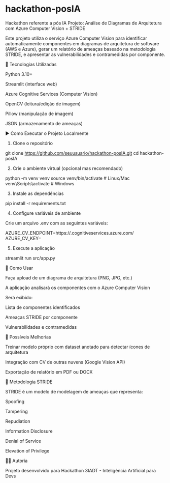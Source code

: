 # hackathon-posIA
Hackathon referente a pós IA
Projeto: Análise de Diagramas de Arquitetura com Azure Computer Vision + STRIDE

Este projeto utiliza o serviço Azure Computer Vision para identificar automaticamente componentes em diagramas de arquitetura de software (AWS e Azure), gerar um relatório de ameaças baseado na metodologia STRIDE, e apresentar as vulnerabilidades e contramedidas por componente.

🔧 Tecnologias Utilizadas

Python 3.10+

Streamlit (interface web)

Azure Cognitive Services (Computer Vision)

OpenCV (leitura/edição de imagem)

Pillow (manipulação de imagem)

JSON (armazenamento de ameaças)


▶️ Como Executar o Projeto Localmente

1. Clone o repositório

git clone https://github.com/seuusuario/hackathon-posIA.git
cd hackathon-posIA

2. Crie o ambiente virtual (opcional mas recomendado)

python -m venv venv
source venv/bin/activate  # Linux/Mac
venv\Scripts\activate     # Windows

3. Instale as dependências

pip install -r requirements.txt

4. Configure variáveis de ambiente

Crie um arquivo .env com as seguintes variáveis:

AZURE_CV_ENDPOINT=https://<seu-endpoint>.cognitiveservices.azure.com/
AZURE_CV_KEY=<sua-chave-de-api>

5. Execute a aplicação

streamlit run src/app.py

📸 Como Usar

Faça upload de um diagrama de arquitetura (PNG, JPG, etc.)

A aplicação analisará os componentes com o Azure Computer Vision

Será exibido:

Lista de componentes identificados

Ameaças STRIDE por componente

Vulnerabilidades e contramedidas

📌 Possíveis Melhorias

Treinar modelo próprio com dataset anotado para detectar ícones de arquitetura

Integração com CV de outras nuvens (Google Vision API)

Exportação de relatório em PDF ou DOCX

🧠 Metodologia STRIDE

STRIDE é um modelo de modelagem de ameaças que representa:

Spoofing

Tampering

Repudiation

Information Disclosure

Denial of Service

Elevation of Privilege

👨‍💻 Autoria

Projeto desenvolvido para Hackathon 3IADT - Inteligência Artificial para Devs